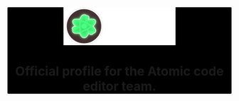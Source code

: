 <div align="center" style="border-radius: 2px; background-color: black;">
  <img src="logo_light.png" style="width: 50%; height: 50%;">
  <h1>Official profile for the Atomic code editor team.</h1>
</div>
